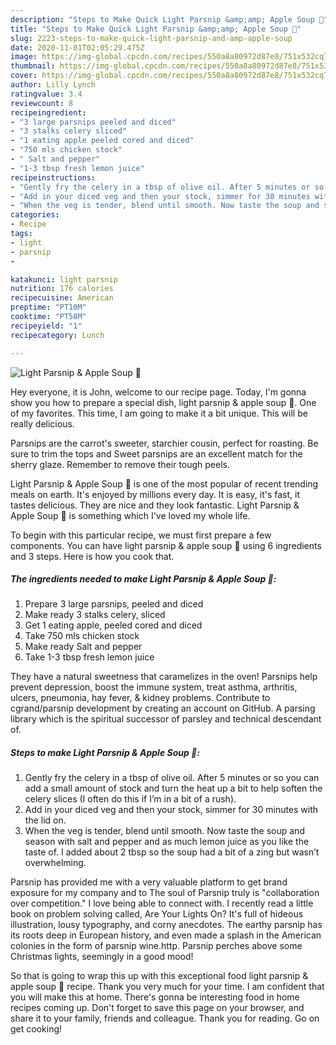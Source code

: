 ```yaml
---
description: "Steps to Make Quick Light Parsnip &amp;amp; Apple Soup 🥣"
title: "Steps to Make Quick Light Parsnip &amp;amp; Apple Soup 🥣"
slug: 2223-steps-to-make-quick-light-parsnip-and-amp-apple-soup
date: 2020-11-01T02:05:29.475Z
image: https://img-global.cpcdn.com/recipes/550a8a80972d87e8/751x532cq70/light-parsnip-apple-soup-🥣-recipe-main-photo.jpg
thumbnail: https://img-global.cpcdn.com/recipes/550a8a80972d87e8/751x532cq70/light-parsnip-apple-soup-🥣-recipe-main-photo.jpg
cover: https://img-global.cpcdn.com/recipes/550a8a80972d87e8/751x532cq70/light-parsnip-apple-soup-🥣-recipe-main-photo.jpg
author: Lilly Lynch
ratingvalue: 3.4
reviewcount: 8
recipeingredient:
- "3 large parsnips peeled and diced"
- "3 stalks celery sliced"
- "1 eating apple peeled cored and diced"
- "750 mls chicken stock"
- " Salt and pepper"
- "1-3 tbsp fresh lemon juice"
recipeinstructions:
- "Gently fry the celery in a tbsp of olive oil. After 5 minutes or so you can add a small amount of stock and turn the heat up a bit to help soften the celery slices (I often do this if I’m in a bit of a rush)."
- "Add in your diced veg and then your stock, simmer for 30 minutes with the lid on."
- "When the veg is tender, blend until smooth. Now taste the soup and season with salt and pepper and as much lemon juice as you like the taste of. I added about 2 tbsp so the soup had a bit of a zing but wasn’t overwhelming."
categories:
- Recipe
tags:
- light
- parsnip
- 

katakunci: light parsnip  
nutrition: 176 calories
recipecuisine: American
preptime: "PT10M"
cooktime: "PT58M"
recipeyield: "1"
recipecategory: Lunch

---
```



![Light Parsnip &amp; Apple Soup 🥣](https://img-global.cpcdn.com/recipes/550a8a80972d87e8/751x532cq70/light-parsnip-apple-soup-🥣-recipe-main-photo.jpg)

Hey everyone, it is John, welcome to our recipe page. Today, I'm gonna show you how to prepare a special dish, light parsnip &amp; apple soup 🥣. One of my favorites. This time, I am going to make it a bit unique. This will be really delicious.

Parsnips are the carrot&#39;s sweeter, starchier cousin, perfect for roasting. Be sure to trim the tops and Sweet parsnips are an excellent match for the sherry glaze. Remember to remove their tough peels.

Light Parsnip &amp; Apple Soup 🥣 is one of the most popular of recent trending meals on earth. It's enjoyed by millions every day. It is easy, it's fast, it tastes delicious. They are nice and they look fantastic. Light Parsnip &amp; Apple Soup 🥣 is something which I've loved my whole life.


To begin with this particular recipe, we must first prepare a few components. You can have light parsnip &amp; apple soup 🥣 using 6 ingredients and 3 steps. Here is how you cook that.

<!--inarticleads1-->

##### The ingredients needed to make Light Parsnip &amp; Apple Soup 🥣:

1. Prepare 3 large parsnips, peeled and diced
1. Make ready 3 stalks celery, sliced
1. Get 1 eating apple, peeled cored and diced
1. Take 750 mls chicken stock
1. Make ready  Salt and pepper
1. Take 1-3 tbsp fresh lemon juice


They have a natural sweetness that caramelizes in the oven! Parsnips help prevent depression, boost the immune system, treat asthma, arthritis, ulcers, pneumonia, hay fever, &amp; kidney problems. Contribute to cgrand/parsnip development by creating an account on GitHub. A parsing library which is the spiritual successor of parsley and technical descendant of. 

<!--inarticleads2-->

##### Steps to make Light Parsnip &amp; Apple Soup 🥣:

1. Gently fry the celery in a tbsp of olive oil. After 5 minutes or so you can add a small amount of stock and turn the heat up a bit to help soften the celery slices (I often do this if I’m in a bit of a rush).
1. Add in your diced veg and then your stock, simmer for 30 minutes with the lid on.
1. When the veg is tender, blend until smooth. Now taste the soup and season with salt and pepper and as much lemon juice as you like the taste of. I added about 2 tbsp so the soup had a bit of a zing but wasn’t overwhelming.


Parsnip has provided me with a very valuable platform to get brand exposure for my company and to The soul of Parsnip truly is &#34;collaboration over competition.&#34; I love being able to connect with. I recently read a little book on problem solving called, Are Your Lights On? It&#39;s full of hideous illustration, lousy typography, and corny anecdotes. The earthy parsnip has its roots deep in European history, and even made a splash in the American colonies in the form of parsnip wine.http. Parsnip perches above some Christmas lights, seemingly in a good mood! 

So that is going to wrap this up with this exceptional food light parsnip &amp; apple soup 🥣 recipe. Thank you very much for your time. I am confident that you will make this at home. There's gonna be interesting food in home recipes coming up. Don't forget to save this page on your browser, and share it to your family, friends and colleague. Thank you for reading. Go on get cooking!
